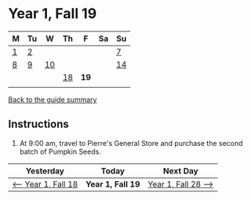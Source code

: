 # Year 1, Fall 19

| M                          | Tu                        | W                         | Th                        | F                         | Sa                        | Su                        |
| -------------------------- | ------------------------- | ------------------------- | ------------------------- |-------------------------- | ------------------------- | ------------------------- |
| [1](year-1-fall-1.md)      | [2](year-1-fall-2.md)     |                           |                           |                           |                           | [7](year-1-fall-7.md)     |
| [8](year-1-fall-8.md)      | [9](year-1-fall-9.md)     | [10](year-1-fall-10.md)   |                           |                           |                           | [14](year-1-fall-14.md)   |
|                            |                           |                           | [18](year-1-fall-18.md)   | **19**                    |                           |                           |
|                            |                           |                           |                           |                           |                           |                           |

[Back to the guide summary](readme.md)

## Instructions

1. At 9:00 am, travel to Pierre's General Store and purchase the second batch of Pumpkin Seeds.

| Yesterday                                   | Today                 | Next Day                                    |
| ------------------------------------------- | --------------------- | ------------------------------------------- |
| [⟵ Year 1, Fall 18](year-1-fall-18.md)     | **Year 1, Fall 19**   | [Year 1, Fall 28 ⟶](year-1-fall-28.md)     |
